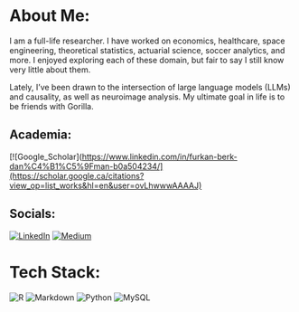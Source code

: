 #  About Me:

I am a full-life researcher. I have worked on economics, healthcare, space engineering, theoretical statistics, actuarial science, soccer analytics, and more. I enjoyed exploring each of these domain, but fair to say I still know very little about them. 

Lately, I’ve been drawn to the intersection of large language models (LLMs) and causality, as well as neuroimage analysis. My ultimate goal in life is to be friends with Gorilla. 

## Academia:
[![Google_Scholar](https://www.linkedin.com/in/furkan-berk-dan%C4%B1%C5%9Fman-b0a504234/](https://scholar.google.ca/citations?view_op=list_works&hl=en&user=ovLhwwwAAAAJ) 

## Socials:
[![LinkedIn](https://img.shields.io/badge/LinkedIn-%230077B5.svg?logo=linkedin&logoColor=white)](https://www.linkedin.com/in/furkan-berk-dan%C4%B1%C5%9Fman-b0a504234/) 
[![Medium](https://img.shields.io/badge/Medium-12100E?style=for-the-badge&logo=medium&logoColor=white)](https://medium.com/@furkandanisman)
# Tech Stack:
![R](https://img.shields.io/badge/r-%23276DC3.svg?style=for-the-badge&logo=r&logoColor=white) ![Markdown](https://img.shields.io/badge/markdown-%23000000.svg?style=for-the-badge&logo=markdown&logoColor=white) ![Python](https://img.shields.io/badge/python-3670A0?style=for-the-badge&logo=python&logoColor=ffdd54) ![MySQL](https://img.shields.io/badge/mysql-%2300f.svg?style=for-the-badge&logo=mysql&logoColor=white)

